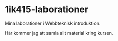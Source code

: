 1ik415-laborationer
===================

Mina laborationer i Webbteknisk introduktion.

Här kommer jag att samla allt material kring kursen.